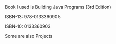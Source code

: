 Book I used is Building Java Programs (3rd Edition) 

ISBN-13: 978-0133360905

ISBN-10: 0133360903

Some are also Projects
